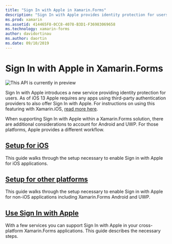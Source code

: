 ```yaml
---
title: "Sign In with Apple in Xamarin.Forms"
description: "Sign In with Apple provides identity protection for users, and can be implemented for cross-platform mobile scenarios in Xamarin.Forms."
ms.prod: xamarin
ms.assetid: 414465F8-0CC8-4078-B3D1-F36983069658
ms.technology: xamarin-forms
author: davidortinau
ms.author: daortin
ms.date: 09/10/2019
---
```


# Sign In with Apple in Xamarin.Forms

![This API is currently in preview](~/media/shared/preview.png)

Sign In with Apple introduces a new service providing identity protection for users. As of iOS 13 Apple requires any apps using third-party authentication providers to also offer Sign In with Apple. For instructions on using this featuring with Xamarin.iOS, [read more here](~/ios/platform/ios13/sign-in.md).

When supporting Sign In with Apple within a Xamarin.Forms solution, there are additional considerations to account for Android and UWP. For those platforms, Apple provides a different workflow.

## [Setup for iOS](~/ios/platform/ios13/sign-in.md)

This guide walks through the setup necessary to enable Sign in with Apple for iOS applications.

## [Setup for other platforms](setup.md)

This guide walks through the setup necessary to enable Sign in with Apple for non-iOS applications including Xamarin.Forms Android and UWP.

## [Use Sign In with Apple](android-ios-sign-in.md)

With a few services you can support Sign In with Apple in your cross-platform Xamarin.Forms applications. This guide describes the necessary steps.

